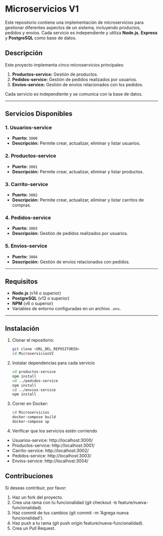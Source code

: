 # Microservicios V1

Este repositorio contiene una implementación de microservicios para gestionar diferentes aspectos de un sistema, incluyendo productos, pedidos y envíos. Cada servicio es independiente y utiliza **Node.js**, **Express** y **PostgreSQL** como base de datos.

## **Descripción**

Este proyecto implementa cinco microservicios principales:
1. **Productos-service:** Gestión de productos.
2. **Pedidos-service:** Gestión de pedidos realizados por usuarios.
3. **Envíos-service:** Gestión de envíos relacionados con los pedidos.

Cada servicio es independiente y se comunica con la base de datos.

---

## **Servicios Disponibles**

### 1. **Usuarios-service**
- **Puerto:** `3000`
- **Descripción:** Permite crear, actualizar, eliminar y listar usuarios.

### 2. **Productos-service**
- **Puerto:** `3001`
- **Descripción:** Permite crear, actualizar, eliminar y listar productos.

### 3. **Carrito-service**
- **Puerto:** `3002`
- **Descripción:** Permite crear, actualizar, eliminar y listar carritos de compras.

### 4. **Pedidos-service**
- **Puerto:** `3003`
- **Descripción:** Gestión de pedidos realizados por usuarios.

### 5. **Envíos-service**
- **Puerto:** `3004`
- **Descripción:** Gestión de envíos relacionados con pedidos.

---

## **Requisitos**

- **Node.js** (v14 o superior)
- **PostgreSQL** (v12 o superior)
- **NPM** (v6 o superior)
- Variables de entorno configuradas en un archivo `.env`.

---

## **Instalación**

1. Clonar el repositorio:
   ```bash
   git clone <URL_DEL_REPOSITORIO>
   cd MicroserviciosV2
   ```
2. Instalar dependencias para cada servicio
   ```bash
   cd productos-service
   npm install
   cd ../pedidos-service
   npm install
   cd ../envios-service
   npm install
   ```
3. Correr en Docker:
   ```bash
   cd Microservicios
   docker-compose build
   docker-compose up
   ```
4. Verificar que los servicios estén corriendo
  - Usuarios-service: http://localhost:3000/
  - Productos-service: http://localhost:3001/
  - Carrito-service: http://localhost:3002/
  - Pedidos-service: http://localhost:3003/
  - Envíos-service: http://localhost:3004/

## Contribuciones
Si deseas contribuir, por favor:
1.	Haz un fork del proyecto.
2.	Crea una rama con tu funcionalidad (git checkout -b feature/nueva-funcionalidad).
3.	Haz commit de tus cambios (git commit -m 'Agrega nueva funcionalidad').
4.	Haz push a tu rama (git push origin feature/nueva-funcionalidad).
5.	Crea un Pull Request.


   
